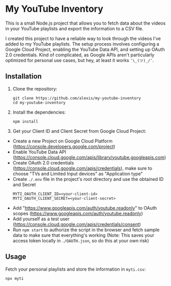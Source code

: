 # My YouTube Inventory

This is a small Node.js project that allows you to fetch data about the videos in your YouTube playlists and export the information to a CSV file.

I created this project to have a reliable way to look through the videos I've added to my YouTube playlists. The setup process involves configuring a Google Cloud Project, enabling the YouTube Data API, and setting up OAuth 2.0 credentials. Kind of complicated, as Google APIs aren't particularly optimized for personal use cases, but hey, at least it works `¯\_(ツ)_/¯`.

## Installation

1. Clone the repository:
    ```shell
    git clone https://github.com/alexis/my-youtube-inventory
    cd my-youtube-inventory
    ```
2. Install the dependencies:
    ```shell
    npm install
    ```
3. Get your Client ID and Client Secret from Google Cloud Project:
  - Create a new Project on Google Cloud Platform (https://console.developers.google.com/project)
  - Enable YouTube Data API (https://console.cloud.google.com/apis/library/youtube.googleapis.com)
  - Create OAuth 2.0 credentials (https://console.cloud.google.com/apis/credentials),
    make sure to choose "TVs and Limited Input devices" as "Application type"
  - Create `./.env` file in the project's root directory and use the obtained ID and Secret
    ```shell
    MYTI_OAUTH_CLIENT_ID=<your-client-id>
    MYTI_OAUTH_CLIENT_SECRET=<your-client-secret>

    ```
  - Add "https://www.googleapis.com/auth/youtube.readonly" to OAuth scopes (https://www.googleapis.com/auth/youtube.readonly)
  - Add yourself as a test user (https://console.cloud.google.com/apis/credentials/consent)
  - Run `npm start` to authorize the script in the browser and fetch sample data to make sure that everything's working
    (Note: This saves your access token locally in `./OAUTH.json`, so do this at your own risk)

## Usage

Fetch your personal playlists and store the information in `myti.csv`:

```shell
npx myti
```

